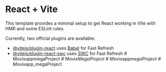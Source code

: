 # React + Vite

This template provides a minimal setup to get React working in Vite with HMR and some ESLint rules.

Currently, two official plugins are available:

- [@vitejs/plugin-react](https://github.com/vitejs/vite-plugin-react/blob/main/packages/plugin-react/README.md) uses [Babel](https://babeljs.io/) for Fast Refresh
- [@vitejs/plugin-react-swc](https://github.com/vitejs/vite-plugin-react-swc) uses [SWC](https://swc.rs/) for Fast Refresh
#   M o v i x _ a p p _ m e g a P r o j e c t  
 #   M o v i x _ M e g a P r o j e c t  
 #   M o v i x _ a p p _ m e g a P r o j e c t  
 #   M o v i x _ a p p _ m e g a P r o j e c t  
 